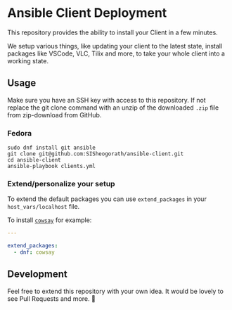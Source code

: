 Ansible Client Deployment
===

This repository provides the ability to install your Client in a few minutes.

We setup various things, like updating your client to the latest state, install packages like VSCode, VLC, Tilix and more, to take your whole client into a working state.

Usage
---

Make sure you have an SSH key with access to this repository. If not replace the git clone command with an unzip of the downloaded `.zip` file from zip-download from GitHub.


### Fedora

```
sudo dnf install git ansible
git clone git@github.com:SISheogorath/ansible-client.git
cd ansible-client
ansible-playbook clients.yml
```

### Extend/personalize your setup

To extend the default packages you can use `extend_packages` in your `host_vars/localhost` file.

To install [`cowsay`](https://en.wikipedia.org/wiki/Cowsay) for example:

```yaml
---

extend_packages:
  - dnf: cowsay

```


Development
---

Feel free to extend this repository with your own idea. It would be lovely to see Pull Requests and more. :wave:
